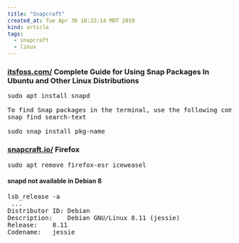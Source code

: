 ```yaml
---
title: "Snapcraft"
created_at: Tue Apr 30 18:22:14 MDT 2019
kind: article
tags:
  - snapcraft
  - linux
---
```


<h3>
  <a href="https://itsfoss.com/use-snap-packages-ubuntu-16-04/" target="_blank">itsfoss.com/</a>
  Complete Guide for Using Snap Packages In Ubuntu and Other Linux Distributions
</h3>

<pre>
sudo apt install snapd

To find Snap packages in the terminal, use the following command:
snap find search-text

sudo snap install pkg-name
</pre>

<h3>
  <a href="https://snapcraft.io/firefox" target="_blank">snapcraft.io/</a>
  Firefox
</h3>

<pre>
sudo apt remove firefox-esr iceweasel
</pre>

<h4>snapd not available in Debian 8</h4>

<pre>
lsb_release -a
 ...
Distributor ID:	Debian
Description:	Debian GNU/Linux 8.11 (jessie)
Release:	8.11
Codename:	jessie
</pre>

<!--
html boilerplate fragments
<a href="" target="_blank"></a>
<a name=""></a>
<img src="" width="400px">
<ul>
  <li></li>
  <li><a href="" target="_blank"></a></li>
</ul>
<pre>
</pre>
<p style="margin-bottom: 2em;"></p>
<hr style="border: 0; height: 3px; background: #333; background-image: linear-gradient(to right, #ccc, #333, #ccc);">
<pre><code>
</code></pre>
<math xmlns='http://www.w3.org/1998/Math/MathML' display='block'>
</math>
:-->
